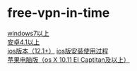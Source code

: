# free-vpn-in-time
[windows7以上](https://gitlab.com/getlantern/lantern-binaries-mirror/-/raw/master/lantern-installer.exe)<br>
[安卓4.1以上](https://gitlab.com/getlantern/lantern-binaries-mirror/-/raw/master/lantern-installer.apk)<br>
[ios版本（12.1+）](https://apps.apple.com/app/id1457872372?l=zh_cn)     [ios版安装使用过程](https://github.com/getlantern/lantern/wiki/%E8%93%9D%E7%81%AFiOS%E5%AE%89%E8%A3%85%E4%BD%BF%E7%94%A8%E6%95%99%E7%A8%8B)<br>
[苹果电脑版（os X 10.11 EI Captitan及以上）](https://gitlab.com/getlantern/lantern-binaries-mirror/-/raw/master/lantern-installer.dmg)<br>
